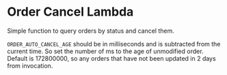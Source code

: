 # Order Cancel Lambda

Simple function to query orders by status and cancel them.

`ORDER_AUTO_CANCEL_AGE` should be in milliseconds and is subtracted from the current time.  So set the number of ms to the age of unmodified order.  Default is 172800000, so any orders that have not been updated in 2 days from invocation.
